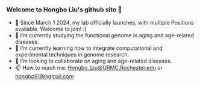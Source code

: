 ### Welcome to Hongbo Liu's github site 👋

- 🌱 Since March 1 2024, my lab officially launches, with multiple Positions available. Welcome to join! :)
- 🔭 I’m currently studying the functional genome in aging and age-related diseases.
- 🌱 I’m currently learning how to integrate computational and experimental techniques in genome research.
- 👯 I’m looking to collaborate on aging and age-related diseases.
- 📫 How to reach me: Hongbo_Liu@URMC.Rochester.edu or hongbo919@gmail.com

<!--
**hbliu/hbliu** is a ✨ _special_ ✨ repository because its `README.md` (this file) appears on your GitHub profile.
-->
